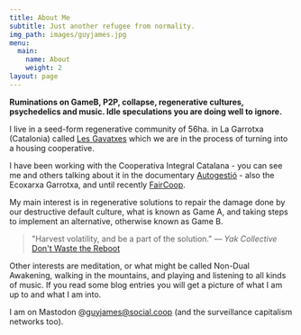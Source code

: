 ```yaml
---
title: About Me
subtitle: Just another refugee from normality.
img_path: images/guyjames.jpg
menu:
  main:
    name: About
    weight: 2
layout: page
---
```


**Ruminations on GameB, P2P, collapse, regenerative cultures, psychedelics and music.
Idle speculations you are doing well to ignore.**


I live in a seed-form regenerative community of 56ha. in La Garrotxa (Catalonia) called [Les Gavatxes](https://lesgavatxes.cat) which we are in the process of turning into a housing cooperative.

I have been working with the Cooperativa Integral Catalana - you can see me and others talking about it in the documentary [Autogestió](https://enfable.org/autogestio/) - also the Ecoxarxa Garrotxa, and until recently [FairCoop](https://fair.coop).

My main interest is in regenerative solutions to repair the damage done by our destructive default culture, what is known as Game A, and taking steps to implement an alternative, otherwise known as Game B.

>"Harvest volatility, and be a part of the solution."
<cite>― Yak Collective</cite> [Don't Waste the Reboot](https://roamresearch.com/#/app/sharedmyths/page/on9856-xj)

Other interests are meditation, or what might be called Non-Dual Awakening, walking in the mountains, and playing and listening to all kinds of music. If you read some blog entries you will get a picture of what I am up to and what I am into.

I am on Mastodon @guyjames@social.coop (and the surveillance capitalism networks too).
